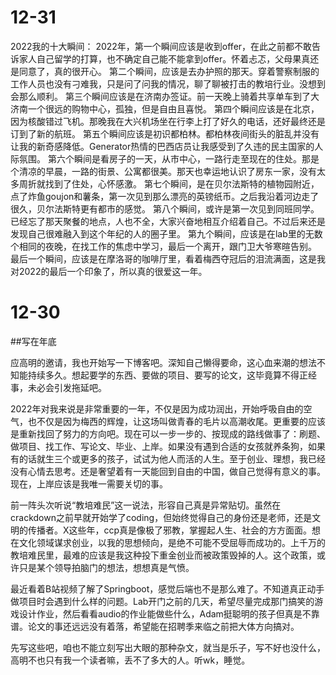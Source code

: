 # 12-31
2022我的十大瞬间：
2022年，第一个瞬间应该是收到offer，在此之前都不敢告诉家人自己留学的打算，也不确定自己能不能拿到offer。怀着忐忑，父母果真还是同意了，真的很开心。
第二个瞬间，应该是去办护照的那天。穿着警察制服的工作人员也没有刁难我，只是问了问我的情况，聊了聊被打击的教培行业。没想到会那么顺利。
第三个瞬间应该是在济南办签证。前一天晚上骑着共享单车到了大济南一个很远的购物中心，孤独，但是自由且喜悦。
第四个瞬间应该是在北京，因为核酸错过飞机。那晚我在大兴机场坐在行李上打了好久的电话，还好最终还是订到了新的航班。
第五个瞬间应该是初识都柏林。都柏林夜间街头的脏乱并没有让我的新奇感降低。Generator热情的巴西店员让我感受到了久违的民主国家的人际氛围。
第六个瞬间是看房子的一天，从市中心，一路行走至现在的住处。那是个清凉的早晨，一路的街景、公寓都很美。那天也幸运地认识了房东一家，没有太多周折就找到了住处，心怀感激。
第七个瞬间，是在贝尔法斯特的植物园附近，点了炸鱼goujon和薯条，第一次见到那么漂亮的英镑纸币。之后我沿着河边走了很久，贝尔法斯特更有都市的感觉。
第八个瞬间，或许是第一次见到同班同学。已经忘了那天聚餐的地点，人也不全，大家兴奋地相互介绍着自己。不过后来还是发现自己很难融入到这个年纪的人的圈子里。
第九个瞬间，应该是在lab里的无数个相同的夜晚，在找工作的焦虑中学习，最后一个离开，跟门卫大爷寒暄告别。
最后一个瞬间，应该是在摩洛哥的咖啡厅里，看着梅西夺冠后的泪流满面，这是我对2022的最后一个印象了，所以真的很爱这一年。

# 12-30

##写在年底

应高明的邀请，我也开始写一下博客吧。深知自己懒得要命，这心血来潮的想法不知能持续多久。想起要学的东西、要做的项目、要写的论文，这毕竟算不得正经事，未必会引发拖延吧。

2022年对我来说是非常重要的一年，不仅是因为成功润出，开始呼吸自由的空气，也不仅是因为梅西的辉煌，让这场叫做青春的毛片以高潮收尾。更重要的应该是重新找回了努力的方向吧。现在可以一步一步的、按现成的路线做事了：刷题、做项目、找工作、写论文、毕业、上岸。如果没有遇到合适的女孩就养条狗，如果有的话就生三个或更多的孩子，试试为他人而活的人生。至于创业、理想，我已经没有心情去思考。还是奢望着有一天能回到自由的中国，做自己觉得有意义的事。现在，上岸应该是我唯一需要关切的事。

前一阵头次听说“教培难民”这一说法，形容自己真是异常贴切。虽然在crackdown之前早就开始学了coding，但始终觉得自己的身份还是老师，还是文明的传播者。X这些年，ccp真是像极了邪教，掌握起人生、社会的方方面面。想在文化领域谋求创业，以我的思想倾向，是绝不可能不受屈辱而成功的。上千万的教培难民里，最难的应该是我这种投下重金创业而被政策毁掉的人。这个政策，或许只是某个领导拍脑门的想法，想想真是气愤。

最近看着B站视频了解了Springboot，感觉后端也不是那么难了。不知道真正动手做项目时会遇到什么样的问题。Lab开门之前的几天，希望尽量完成那门搞笑的游戏设计作业，然后看看audio的作业能做些什么，Adam挺聪明的孩子但真是不靠谱。论文的事还远远没有着落，希望能在招聘季来临之前把大体方向搞对。

先写这些吧，咱也不能立刻写出大眼的那种杂文，就当是乐子，写不好也没什么，高明不也只有我一个读者嘛，丢不了多大的人。听wk，睡觉。


